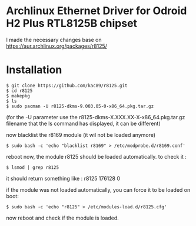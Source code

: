 # Archlinux Ethernet Driver for Odroid H2 Plus RTL8125B chipset

I made the necessary changes base on https://aur.archlinux.org/packages/r8125/

# Installation

```
$ git clone https://github.com/kac89/r8125.git
$ cd r8125
$ makepkg
$ ls
$ sudo pacman -U r8125-dkms-9.003.05-0-x86_64.pkg.tar.gz
```
(for the -U parameter use the r8125-dkms-X.XXX.XX-X-x86_64.pkg.tar.gz filename that the ls command has displayed, it can be different)


now blacklist the r8169 module (it wil not be loaded anymore)
```
$ sudo bash -c 'echo "blacklist r8169" > /etc/modprobe.d/r8169.conf'
```

reboot now, the module r8125 should be loaded automatically.
to check it :
```
$ lsmod | grep r8125
```
it should return something like : r8125                 176128  0

if the module was not loaded automatically, you can force it to be loaded on boot:
```
$ sudo bash -c 'echo "r8125" > /etc/modules-load.d/r8125.cfg'
```
now reboot and check if the module is loaded.
